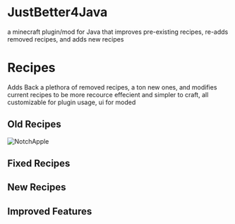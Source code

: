 # JustBetter4Java
a minecraft plugin/mod for Java that improves pre-existing recipes, re-adds removed recipes, and adds new recipes
# Recipes
Adds Back a plethora of removed recipes, a ton new ones, and modifies current recipes to be more recource effecient and simpler to craft, all customizable for plugin usage, ui for moded
## Old Recipes
![NotchApple](https://github.com/user-attachments/assets/31e11e5a-65b1-4c34-9acb-9507803fcd48)

## Fixed Recipes

## New Recipes

## Improved Features
